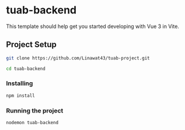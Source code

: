 # tuab-backend

This template should help get you started developing with Vue 3 in Vite.

## Project Setup

```sh
git clone https://github.com/Linawat43/tuab-project.git

cd tuab-backend
```

### Installing

```sh
npm install
```

### Running the project

```sh
nodemon tuab-backend
```
